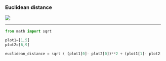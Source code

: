 

### Euclidean distance

<img src="https://render.githubusercontent.com/render/math?math=d\left( p,q\right)   = \sqrt {\sum _{i=1}^{n}  \left( q_{i}-p_{i}\right)^2 }">


---


```python
from math import sqrt

plot1=[1,5]
plot2=[6,9]

euclidean_distance = sqrt ( (plot1[0]- plot2[0])**2 + (plot1[1]- plot2[1])**2)
```
